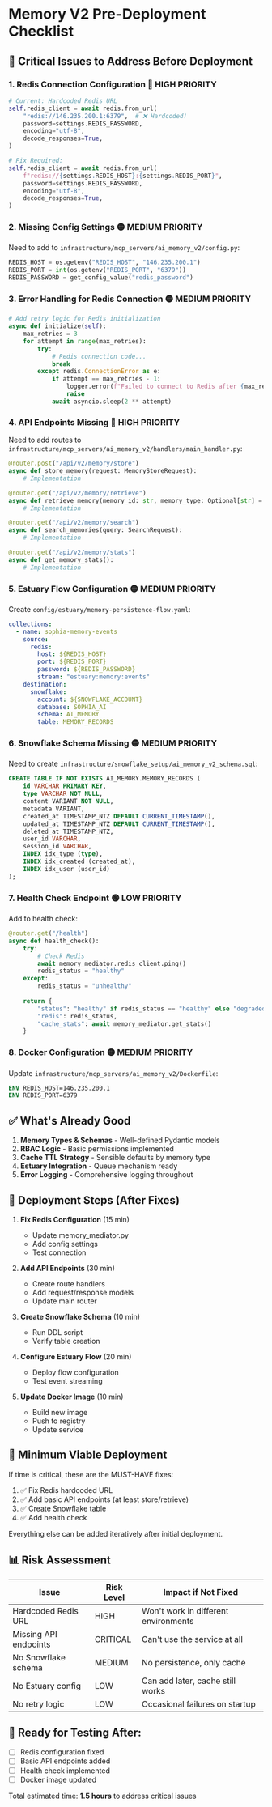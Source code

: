 # Memory V2 Pre-Deployment Checklist

## 🚨 Critical Issues to Address Before Deployment

### 1. **Redis Connection Configuration** 🔴 HIGH PRIORITY
```python
# Current: Hardcoded Redis URL
self.redis_client = await redis.from_url(
    "redis://146.235.200.1:6379",  # ❌ Hardcoded!
    password=settings.REDIS_PASSWORD,
    encoding="utf-8",
    decode_responses=True,
)

# Fix Required:
self.redis_client = await redis.from_url(
    f"redis://{settings.REDIS_HOST}:{settings.REDIS_PORT}",
    password=settings.REDIS_PASSWORD,
    encoding="utf-8", 
    decode_responses=True,
)
```

### 2. **Missing Config Settings** 🟡 MEDIUM PRIORITY
Need to add to `infrastructure/mcp_servers/ai_memory_v2/config.py`:
```python
REDIS_HOST = os.getenv("REDIS_HOST", "146.235.200.1")
REDIS_PORT = int(os.getenv("REDIS_PORT", "6379"))
REDIS_PASSWORD = get_config_value("redis_password")
```

### 3. **Error Handling for Redis Connection** 🟡 MEDIUM PRIORITY
```python
# Add retry logic for Redis initialization
async def initialize(self):
    max_retries = 3
    for attempt in range(max_retries):
        try:
            # Redis connection code...
            break
        except redis.ConnectionError as e:
            if attempt == max_retries - 1:
                logger.error(f"Failed to connect to Redis after {max_retries} attempts")
                raise
            await asyncio.sleep(2 ** attempt)
```

### 4. **API Endpoints Missing** 🔴 HIGH PRIORITY
Need to add routes to `infrastructure/mcp_servers/ai_memory_v2/handlers/main_handler.py`:
```python
@router.post("/api/v2/memory/store")
async def store_memory(request: MemoryStoreRequest):
    # Implementation

@router.get("/api/v2/memory/retrieve")
async def retrieve_memory(memory_id: str, memory_type: Optional[str] = None):
    # Implementation

@router.get("/api/v2/memory/search")
async def search_memories(query: SearchRequest):
    # Implementation

@router.get("/api/v2/memory/stats")
async def get_memory_stats():
    # Implementation
```

### 5. **Estuary Flow Configuration** 🟡 MEDIUM PRIORITY
Create `config/estuary/memory-persistence-flow.yaml`:
```yaml
collections:
  - name: sophia-memory-events
    source:
      redis:
        host: ${REDIS_HOST}
        port: ${REDIS_PORT}
        password: ${REDIS_PASSWORD}
        stream: "estuary:memory:events"
    destination:
      snowflake:
        account: ${SNOWFLAKE_ACCOUNT}
        database: SOPHIA_AI
        schema: AI_MEMORY
        table: MEMORY_RECORDS
```

### 6. **Snowflake Schema Missing** 🟡 MEDIUM PRIORITY
Need to create `infrastructure/snowflake_setup/ai_memory_v2_schema.sql`:
```sql
CREATE TABLE IF NOT EXISTS AI_MEMORY.MEMORY_RECORDS (
    id VARCHAR PRIMARY KEY,
    type VARCHAR NOT NULL,
    content VARIANT NOT NULL,
    metadata VARIANT,
    created_at TIMESTAMP_NTZ DEFAULT CURRENT_TIMESTAMP(),
    updated_at TIMESTAMP_NTZ DEFAULT CURRENT_TIMESTAMP(),
    deleted_at TIMESTAMP_NTZ,
    user_id VARCHAR,
    session_id VARCHAR,
    INDEX idx_type (type),
    INDEX idx_created (created_at),
    INDEX idx_user (user_id)
);
```

### 7. **Health Check Endpoint** 🟢 LOW PRIORITY
Add to health check:
```python
@router.get("/health")
async def health_check():
    try:
        # Check Redis
        await memory_mediator.redis_client.ping()
        redis_status = "healthy"
    except:
        redis_status = "unhealthy"
    
    return {
        "status": "healthy" if redis_status == "healthy" else "degraded",
        "redis": redis_status,
        "cache_stats": await memory_mediator.get_stats()
    }
```

### 8. **Docker Configuration** 🟡 MEDIUM PRIORITY
Update `infrastructure/mcp_servers/ai_memory_v2/Dockerfile`:
```dockerfile
ENV REDIS_HOST=146.235.200.1
ENV REDIS_PORT=6379
```

## ✅ What's Already Good

1. **Memory Types & Schemas** - Well-defined Pydantic models
2. **RBAC Logic** - Basic permissions implemented
3. **Cache TTL Strategy** - Sensible defaults by memory type
4. **Estuary Integration** - Queue mechanism ready
5. **Error Logging** - Comprehensive logging throughout

## 🚀 Deployment Steps (After Fixes)

1. **Fix Redis Configuration** (15 min)
   - Update memory_mediator.py
   - Add config settings
   - Test connection

2. **Add API Endpoints** (30 min)
   - Create route handlers
   - Add request/response models
   - Update main router

3. **Create Snowflake Schema** (10 min)
   - Run DDL script
   - Verify table creation

4. **Configure Estuary Flow** (20 min)
   - Deploy flow configuration
   - Test event streaming

5. **Update Docker Image** (10 min)
   - Build new image
   - Push to registry
   - Update service

## 🎯 Minimum Viable Deployment

If time is critical, these are the MUST-HAVE fixes:

1. ✅ Fix Redis hardcoded URL
2. ✅ Add basic API endpoints (at least store/retrieve)
3. ✅ Create Snowflake table
4. ✅ Add health check

Everything else can be added iteratively after initial deployment.

## 📊 Risk Assessment

| Issue | Risk Level | Impact if Not Fixed |
|-------|------------|---------------------|
| Hardcoded Redis URL | HIGH | Won't work in different environments |
| Missing API endpoints | CRITICAL | Can't use the service at all |
| No Snowflake schema | MEDIUM | No persistence, only cache |
| No Estuary config | LOW | Can add later, cache still works |
| No retry logic | LOW | Occasional failures on startup |

## 🎉 Ready for Testing After:
- [ ] Redis configuration fixed
- [ ] Basic API endpoints added
- [ ] Health check implemented
- [ ] Docker image updated

Total estimated time: **1.5 hours** to address critical issues 